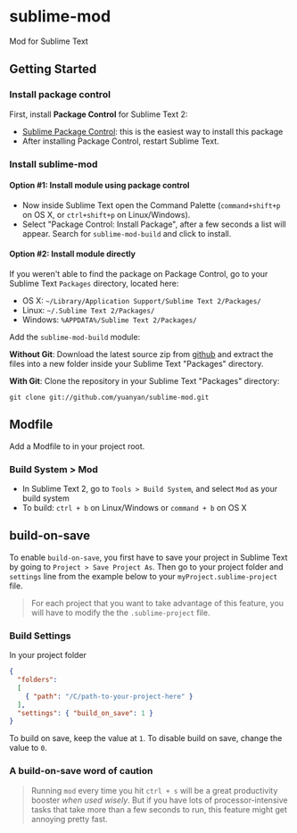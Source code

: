 sublime-mod
=============

Mod for Sublime Text

## Getting Started

### Install package control
First, install **Package Control** for Sublime Text 2:
  * [Sublime Package Control](http://wbond.net/sublime_packages/package_control): this is the easiest way to install this package
  * After installing Package Control, restart Sublime Text.

### Install sublime-mod

#### Option #1: Install module using package control
  * Now inside Sublime Text open the Command Palette (`command+shift+p` on OS X, or `ctrl+shift+p` on Linux/Windows).
  * Select "Package Control: Install Package", after a few seconds a list will appear. Search for `sublime-mod-build` and click to install.


#### Option #2: Install module directly
If you weren't able to find the package on Package Control, go to your Sublime Text `Packages` directory, located here:
  * OS X: `~/Library/Application Support/Sublime Text 2/Packages/`
  * Linux: `~/.Sublime Text 2/Packages/`
  * Windows: `%APPDATA%/Sublime Text 2/Packages/`
  
Add the `sublime-mod-build` module:

**Without Git**: Download the latest source zip from [github](https://github.com/yuanyan/sublime-mod/zipball/master) and extract the files into a new folder inside your Sublime Text "Packages" directory.


**With Git**: Clone the repository in your Sublime Text "Packages" directory:
```
git clone git://github.com/yuanyan/sublime-mod.git
```


## Modfile
Add a Modfile to in your project root.


### Build System > Mod

* In Sublime Text 2, go to `Tools > Build System`, and select `Mod` as your build system
* To build: `ctrl + b` on Linux/Windows or `command + b` on OS X


## build-on-save

To enable  `build-on-save`, you first have to save your project in Sublime Text by going to `Project > Save Project As`. Then go to your project folder and  `settings` line from the example below to your `myProject.sublime-project` file.

> For each project that you want to take advantage of this feature, you will have to modify the the `.sublime-project` file.


### Build Settings

In your project folder

```json
{
  "folders":
  [
    { "path": "/C/path-to-your-project-here" }
  ],
  "settings": { "build_on_save": 1 }
}
```
To build on save, keep the value at `1`. To disable build on save, change the value to `0`.


### A build-on-save word of caution

> Running `mod` every time you hit `ctrl + s` will be a great productivity booster _when used wisely_.  But if you have lots of processor-intensive tasks that take more than a few seconds to run, this feature might get annoying pretty fast.
